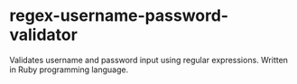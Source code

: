 # regex-username-password-validator
 Validates username and password input using regular expressions.
 Written in Ruby programming language.
